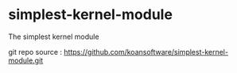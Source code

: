 # simplest-kernel-module
The simplest kernel module

git repo source : https://github.com/koansoftware/simplest-kernel-module.git

